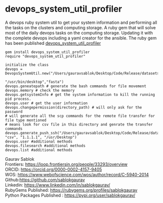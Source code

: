 # devops_system_util_profiler
A devops ruby system util to get your system information and performing all the tasks on the clusters and computing storage. A ruby gem that will solve most of the daily devops tasks on the computing storage. Updating it with the complete devops including a yaml creator for the ansible. The ruby gem has been published [devops_system_util_profiler](https://rubygems.org/gems/devops_system_util_profiler)

```
gem install devops_system_util_profiler
require "devops_system_util_profiler"
```
```
initialize the class
devops = DevopsSystemUtil.new("/Users/gauravsablok/Desktop/Code/Release/datasets",
                                                          "/usr/bin/desktop","fasta")
devops.geneatepath # generate the bash commands for file movement
devops.memory # check the memory
devops.getsystemInfo # get the system information to kill the running pid process.
devops.user # get the user information
devops.changepermission(directory_path) # will only ask for the password
# will generate all the scp commands for the remote file transfer for file type mentioned
# means look for csv file in this directory and genrate the transfer commands
devops.generate_push_ssh("/Users/gauravsablok/Desktop/Code/Release/datasets", "csv", "1.1.1.1", "/usr/Desktop") 
devops.user #additional methods
devops.filesearch #additional methods
devops.list #additional methods
```


Gaurav Sablok \
Frontiers: https://loop.frontiersin.org/people/33293/overview \
ORCID: https://orcid.org/0000-0002-4157-9405 \
WOS: https://www.webofscience.com/wos/author/record/C-5940-2014 \
Github:https://github.com/sablokgaurav \
Linkedin: https://www.linkedin.com/in/sablokgaurav/ \
RubyGems Published: https://rubygems.org/profiles/sablokgaurav \
Python Packages Published : https://pypi.org/user/sablokgaurav/
